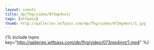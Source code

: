 ```yaml
--- 
layout: sieutv
title: dp/fhg/video/073mp4nvt/
tags: [wtfpass]
thumb: http://galleries.wtfpass.com/dp/fhg/video/073mp4nvt/1.jpg
---
```

{% include tvpro key="http://galleries.wtfpass.com/dp/fhg/video/073mp4nvt/1.mp4" %} 

